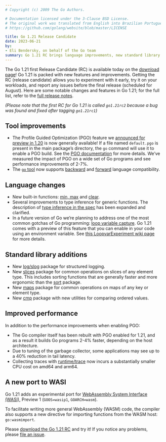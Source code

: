 ```yaml
---
# Copyright (c) 2009 The Go Authors.

# Documentation licensed under the 3-Clause BSD License.
# The original work was translated from English into Brazilian Portuguese.
# https://github.com/golang/website/blob/master/LICENSE

title: Go 1.21 Release Candidate
date: 2023-06-21
by:
- Eli Bendersky, on behalf of the Go team
summary: Go 1.21 RC brings language improvements, new standard library packages, PGO GA, backward and forward compatibility in the toolchain and faster builds.
---
```


The Go 1.21 first Release Candidate (RC) is available today on the [download
page](/dl/#go1.21rc2)! Go 1.21 is packed with new features and improvements.
Getting the RC (release candidate) allows you to experiment with it early, try
it on your workloads, and report any issues before the final release (scheduled
for August). Here are some notable changes and features in Go 1.21; for the full
list, refer to the [full release notes](https://tip.golang.org/doc/go1.21).

*(Please note that the first RC for Go 1.21 is called `go1.21rc2`
because a bug was found and fixed after tagging `go1.21rc1`)*

## Tool improvements

- The Profile Guided Optimization (PGO) feature we [announced for preview in
  1.20](/blog/pgo-preview) is now generally available! If a file named
  `default.pgo` is present in the main package’s directory, the `go` command
  will use it to enable a PGO build. See the [PGO documentation](/doc/pgo) for
  more details. We’ve measured the impact of PGO on a wide set of Go programs and
  see performance improvements of 2-7%.
- The [`go` tool](/cmd/go) now supports [backward](https://tip.golang.org/doc/godebug)
  and [forward](/doc/toolchain) language compatibility.

## Language changes

- New built-in functions: [min, max](https://tip.golang.org/ref/spec#Min_and_max)
  and [clear](https://tip.golang.org/ref/spec#Clear).
- Several improvements to type inference for generic functions. The description of
  [type inference in the spec](https://tip.golang.org/ref/spec#Type_inference)
  has been expanded and clarified.
- In a future version of Go we’re planning to address one of the most common
  gotchas of Go programming:
  [loop variable capture](/wiki/CommonMistakes).
  Go 1.21 comes with a preview of this feature that you can enable in your code
  using an environment variable. See [this LoopvarExperiment wiki
  page](/wiki/LoopvarExperiment) for more details.

## Standard library additions

- New [log/slog](https://tip.golang.org/pkg/log/slog) package for structured logging.
- New [slices](https://tip.golang.org/pkg/slices) package for common operations
  on slices of any element type. This includes sorting functions that are generally
  faster and more ergonomic than the [sort](https://tip.golang.org/pkg/sort) package.
- New [maps](https://tip.golang.org/pkg/maps) package for common operations on maps
  of any key or element type.
- New [cmp](https://tip.golang.org/pkg/cmp) package with new utilities for comparing
  ordered values.

## Improved performance

In addition to the performance improvements when enabling PGO:

- The Go compiler itself has been rebuilt with PGO enabled for 1.21, and as a
  result it builds Go programs 2-4% faster, depending on the host architecture.
- Due to tuning of the garbage collector, some applications may see up to a 40%
  reduction in tail latency.
- Collecting traces with [runtime/trace](https://pkg.go.dev/runtime/trace) now
  incurs a substantially smaller CPU cost on amd64 and arm64.

## A new port to WASI

Go 1.21 adds an experimental port for [WebAssembly System Interface (WASI)](https://wasi.dev/),
Preview 1 (`GOOS=wasip1`, `GOARCH=wasm`).

To facilitate writing more general WebAssembly (WASM) code, the compiler also
supports a new directive for importing functions from the WASM host:
`go:wasmimport`.

Please [download the Go 1.21 RC](/dl/#go1.21rc2) and try it! If you notice any
problems, please [file an issue](/issue/new).

